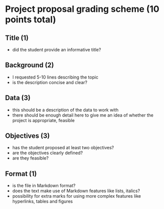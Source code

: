 # Project proposal grading scheme (10 points total)

## Title (1)
* did the student provide an informative title?

## Background (2)
* I requested 5-10 lines describing the topic
* is the description concise and clear?

## Data (3)
* this should be a description of the data to work with
* there should be enough detail here to give me an idea of whether the project is appropriate, feasible

## Objectives (3)
* has the student proposed at least two objectives?
* are the objectives clearly defined?
* are they feasible?

## Format (1)
* is the file in Markdown format?
* does the text make use of Markdown features like lists, italics?
* possibility for extra marks for using more complex features like hyperlinks, tables and figures
